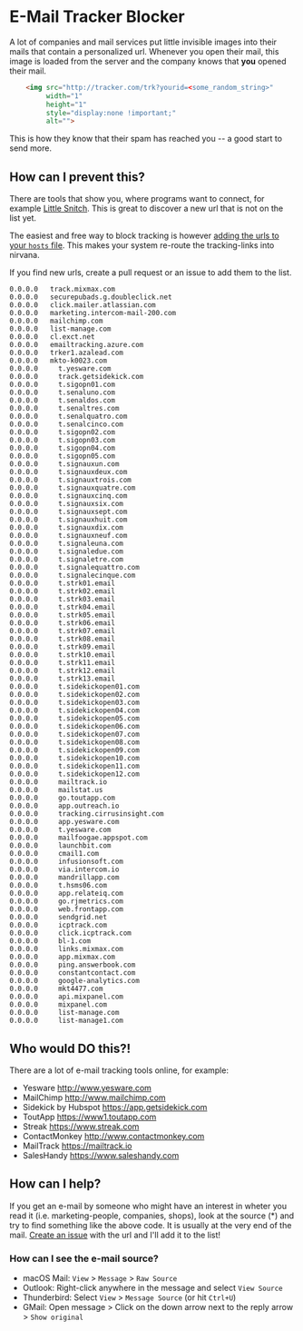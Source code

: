 # E-Mail Tracker Blocker

A lot of companies and mail services put little invisible images into their mails that contain a personalized url. Whenever you open their mail, this image is loaded from the server and the company knows that __you__ opened their mail.

```` html
    <img src="http://tracker.com/trk?yourid=<some_random_string>" 
         width="1" 
         height="1" 
         style="display:none !important;" 
         alt="">
````

This is how they know that their spam has reached you -- a good start to send more.


## How can I prevent this?

There are tools that show you, where programs want to connect, for example [Little Snitch](https://www.obdev.at/products/littlesnitch/index.html). This is great to discover a new url that is not on the list yet. 

The easiest and free way to block tracking is however [adding the urls to your `hosts` file](http://www.howtogeek.com/howto/27350/beginner-geek-how-to-edit-your-hosts-file/). This makes your system re-route the tracking-links into nirvana.

If you find new urls, create a pull request or an issue to add them to the list.

````
0.0.0.0   track.mixmax.com
0.0.0.0   securepubads.g.doubleclick.net
0.0.0.0   click.mailer.atlassian.com
0.0.0.0   marketing.intercom-mail-200.com 
0.0.0.0   mailchimp.com
0.0.0.0   list-manage.com
0.0.0.0   cl.exct.net
0.0.0.0   emailtracking.azure.com
0.0.0.0   trker1.azalead.com
0.0.0.0   mkto-k0023.com
0.0.0.0     t.yesware.com
0.0.0.0     track.getsidekick.com
0.0.0.0     t.sigopn01.com
0.0.0.0     t.senaluno.com
0.0.0.0     t.senaldos.com
0.0.0.0     t.senaltres.com
0.0.0.0     t.senalquatro.com
0.0.0.0     t.senalcinco.com
0.0.0.0     t.sigopn02.com
0.0.0.0     t.sigopn03.com
0.0.0.0     t.sigopn04.com
0.0.0.0     t.sigopn05.com
0.0.0.0     t.signauxun.com
0.0.0.0     t.signauxdeux.com
0.0.0.0     t.signauxtrois.com
0.0.0.0     t.signauxquatre.com
0.0.0.0     t.signauxcinq.com
0.0.0.0     t.signauxsix.com
0.0.0.0     t.signauxsept.com
0.0.0.0     t.signauxhuit.com
0.0.0.0     t.signauxdix.com
0.0.0.0     t.signauxneuf.com
0.0.0.0     t.signaleuna.com
0.0.0.0     t.signaledue.com
0.0.0.0     t.signaletre.com
0.0.0.0     t.signalequattro.com
0.0.0.0     t.signalecinque.com
0.0.0.0     t.strk01.email
0.0.0.0     t.strk02.email
0.0.0.0     t.strk03.email
0.0.0.0     t.strk04.email
0.0.0.0     t.strk05.email
0.0.0.0     t.strk06.email
0.0.0.0     t.strk07.email
0.0.0.0     t.strk08.email
0.0.0.0     t.strk09.email
0.0.0.0     t.strk10.email
0.0.0.0     t.strk11.email
0.0.0.0     t.strk12.email
0.0.0.0     t.strk13.email
0.0.0.0     t.sidekickopen01.com
0.0.0.0     t.sidekickopen02.com
0.0.0.0     t.sidekickopen03.com
0.0.0.0     t.sidekickopen04.com
0.0.0.0     t.sidekickopen05.com
0.0.0.0     t.sidekickopen06.com
0.0.0.0     t.sidekickopen07.com
0.0.0.0     t.sidekickopen08.com
0.0.0.0     t.sidekickopen09.com
0.0.0.0     t.sidekickopen10.com
0.0.0.0     t.sidekickopen11.com
0.0.0.0     t.sidekickopen12.com
0.0.0.0     mailtrack.io
0.0.0.0     mailstat.us
0.0.0.0     go.toutapp.com
0.0.0.0     app.outreach.io
0.0.0.0     tracking.cirrusinsight.com
0.0.0.0     app.yesware.com
0.0.0.0     t.yesware.com
0.0.0.0     mailfoogae.appspot.com
0.0.0.0     launchbit.com
0.0.0.0     cmail1.com
0.0.0.0     infusionsoft.com
0.0.0.0     via.intercom.io
0.0.0.0     mandrillapp.com
0.0.0.0     t.hsms06.com
0.0.0.0     app.relateiq.com
0.0.0.0     go.rjmetrics.com
0.0.0.0     web.frontapp.com
0.0.0.0     sendgrid.net
0.0.0.0     icptrack.com
0.0.0.0     click.icptrack.com
0.0.0.0     bl-1.com
0.0.0.0     links.mixmax.com
0.0.0.0     app.mixmax.com
0.0.0.0     ping.answerbook.com
0.0.0.0     constantcontact.com
0.0.0.0     google-analytics.com
0.0.0.0     mkt4477.com
0.0.0.0     api.mixpanel.com
0.0.0.0     mixpanel.com
0.0.0.0     list-manage.com
0.0.0.0     list-manage1.com
````


## Who would DO this?!

There are a lot of e-mail tracking tools online, for example:
- Yesware http://www.yesware.com
- MailChimp http://www.mailchimp.com
- Sidekick by Hubspot https://app.getsidekick.com
- ToutApp https://www1.toutapp.com
- Streak https://www.streak.com
- ContactMonkey http://www.contactmonkey.com
- MailTrack https://mailtrack.io
- SalesHandy https://www.saleshandy.com


## How can I help?

If you get an e-mail by someone who might have an interest in wheter you read it (i.e. marketing-people, companies, shops), look at the source (*) and try to find something like the above code. It is usually at the very end of the mail. [Create an issue](https://github.com/JannikArndt/EMailTrackerBlocker/issues/new) with the url and I'll add it to the list!

### How can I see the e-mail source?

- macOS Mail: `View` > `Message` > `Raw Source`
- Outlook: Right-click anywhere in the message and select `View Source`
- Thunderbird: Select `View` > `Message Source` (or hit `Ctrl+U`)
- GMail: Open message > Click on the down arrow next to the reply arrow > `Show original`
